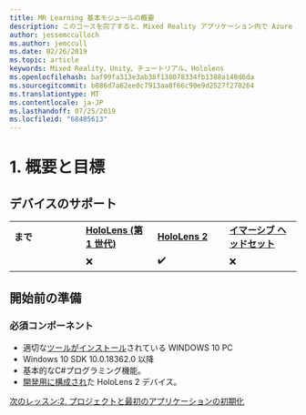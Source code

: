 ```yaml
---
title: MR Learning 基本モジュールの概要
description: このコースを完了すると、Mixed Reality アプリケーション内で Azure 顔認識を実装する方法を学習することができます。
author: jessemcculloch
ms.author: jemccull
ms.date: 02/26/2019
ms.topic: article
keywords: Mixed Reality、Unity、チュートリアル、Hololens
ms.openlocfilehash: baf99fa313e3ab38f138078334fb1388a148d6da
ms.sourcegitcommit: b086d7a62ee0c7913aa8f66c90e9d2527f270264
ms.translationtype: MT
ms.contentlocale: ja-JP
ms.lasthandoff: 07/25/2019
ms.locfileid: "68485613"
---
```

# <a name="1-overview-and-objectives"></a>1. 概要と目標

## <a name="device-support"></a>デバイスのサポート

<table>
    <colgroup>
    <col width="25%" />
    <col width="25%" />
    <col width="25%" />
    <col width="25%" />
    </colgroup>
    <tr>
        <td><strong>まで</strong></td>
        <td><a href="hololens-hardware-details.md"><strong>HoloLens (第 1 世代)</strong></a></td>
        <td><a href="https://www.microsoft.com/en-us/hololens/hardware"><strong>HoloLens 2</strong></a></td>
        <td><a href="immersive-headset-hardware-details.md"><strong>イマーシブ ヘッドセット</strong></a></td>
    </tr>
     <tr>
        <td></td>
        <td>❌</td>
        <td>✔️</td>
        <td>❌</td>
    </tr>
</table>

## <a name="before-you-start"></a>開始前の準備

### <a name="prerequisites"></a>必須コンポーネント

* 適切な[ツールがインストール](install-the-tools.md)されている WINDOWS 10 PC
* Windows 10 SDK 10.0.18362.0 以降
* 基本的なC#プログラミング機能。
* [開発用に構成され](using-visual-studio.md#enabling-developer-mode)た HoloLens 2 デバイス。

[次のレッスン:2. プロジェクトと最初のアプリケーションの初期化](mrlearning-base-ch1.md)
